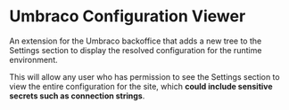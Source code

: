 # Umbraco Configuration Viewer

An extension for the Umbraco backoffice that adds a new tree to the Settings section to display the resolved configuration for the runtime environment.

This will allow any user who has permission to see the Settings section to view the entire configuration for the site, which **could include sensitive secrets such as connection strings**.
